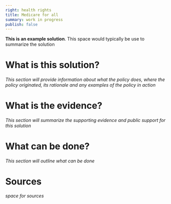 ```yaml
---
right: health rights
title: Medicare for all
summary: work in progress
publish: false
---
```

**This is an example solution**. This space would typically be use to summarize the solution

# What is this solution?
###### *This section will provide information about what the policy does, where the policy originated, its rationale and any examples of the policy in action*

# What is the evidence?
###### *This section will summarize the supporting evidence and public support for this solution*

# What can be done?
###### *This section will outline what can be done*

# Sources
###### *space for sources*
